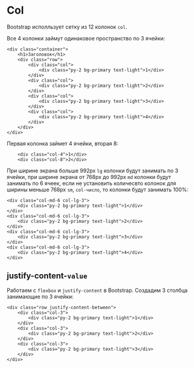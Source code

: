 # Col
Bootstrap исполльзует сетку из 12 колонок `col`.

Все 4 колонки займут одинаковое пространство по 3 ячейки:

    <div class="container">
        <h1>Заголовок</h1>
        <div class="row">
            <div class="col">
                <div class="py-2 bg-primary text-light">1</div>
            </div>
            <div class="col">
                <div class="py-2 bg-primary text-light">2</div>
            </div>
            <div class="col">
                <div class="py-2 bg-primary text-light">3</div>
            </div>
            <div class="col">
                <div class="py-2 bg-primary text-light">4</div>
            </div>
        </div>
    </div>

Первая колонка займет 4 ячейки, вторая 8:

        <div class="col-4">1</div>
        <div class="col-8">2</div>

При ширине экрана больше 992px `lg` колонки будут занимать по 3 ячейки, при ширине экрана от 768px до 992px `md` колонки будут занимать по 6 ячеек, если не установить количесвто колонок для ширины меньше 768px `sm`, `col-число`, то колонки будут занимать 100%:

    <div class="col-md-6 col-lg-3">
        <div class="py-2 bg-primary text-light">1</div>
    </div>
    <div class="col-md-6 col-lg-3">
        <div class="py-2 bg-primary text-light">2</div>
    </div>
    <div class="col-md-6 col-lg-3">
        <div class="py-2 bg-primary text-light">3</div>
    </div>
    <div class="col-md-6 col-lg-3">
        <div class="py-2 bg-primary text-light">4</div>
    </div>

## justify-content-`value`
Работаем с `flexbox` и `justify-content` в Bootstrap. Создадим 3 столбца занимающие по 3 ячейки:

    <div class="row justify-content-between">
        <div class="col-3">
            <div class="py-2 bg-primary text-light">1</div>
        </div>
        <div class="col-3">
            <div class="py-2 bg-primary text-light">2</div>
        </div>
        <div class="col-3">
            <div class="py-2 bg-primary text-light">3</div>
        </div>
    </div>
